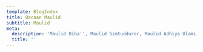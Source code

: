 ```yaml
---
template: BlogIndex
title: Bacaan Maulid
subtitle: Maulid
meta:
  description: 'Maulid Diba'', Maulid Simtudduror, Maulid Adhiya Ulami, Maulid Barzanji'
  title: ''
---
```


